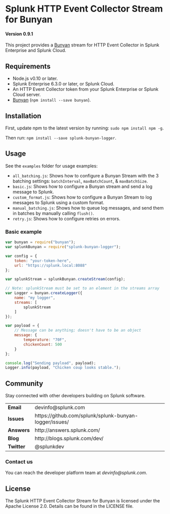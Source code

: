 # Splunk HTTP Event Collector Stream for Bunyan

#### Version 0.9.1

This project provides a [Bunyan](https://www.npmjs.com/package/bunyan) stream for HTTP Event Collector in Splunk Enterprise and Splunk Cloud.

## Requirements

* Node.js v0.10 or later.
* Splunk Enterprise 6.3.0 or later, or Splunk Cloud.
* An HTTP Event Collector token from your Splunk Enterprise or Splunk Cloud server.
* [Bunyan](https://www.npmjs.com/package/bunyan) (`npm install --save bunyan`).

## Installation

First, update npm to the latest version by running: `sudo npm install npm -g`.

Then run: `npm install --save splunk-bunyan-logger`.

## Usage

See the `examples` folder for usage examples:

* `all_batching.js`: Shows how to configure a Bunyan Stream with the 3 batching settings: `batchInterval`, `maxBatchCount`, & `maxBatchSize`.
* `basic.js`: Shows how to configure a Bunyan stream and send a log message to Splunk.
* `custom_format.js`: Shows how to configure a Bunyan Stream to log messages to Splunk using a custom format.
* `manual_batching.js`: Shows how to queue log messages, and send them in batches by manually calling `flush()`.
* `retry.js`: Shows how to configure retries on errors.

### Basic example

```javascript
var bunyan = require("bunyan");
var splunkBunyan = require("splunk-bunyan-logger");

var config = {
    token: "your-token-here",
    url: "https://splunk.local:8088"
};

var splunkStream = splunkBunyan.createStream(config);

// Note: splunkStream must be set to an element in the streams array
var Logger = bunyan.createLogger({
    name: "my logger",
    streams: [
        splunkStream
    ]
});

var payload = {
    // Message can be anything; doesn't have to be an object
    message: {
        temperature: "70F",
        chickenCount: 500
    }
};

console.log("Sending payload", payload);
Logger.info(payload, "Chicken coup looks stable.");
```

## Community

Stay connected with other developers building on Splunk software.

<table>

<tr>
<td><b>Email</b></td>
<td>devinfo@splunk.com</td>
</tr>

<tr>
<td><b>Issues</b>
<td><span>https://github.com/splunk/splunk-bunyan-logger/issues/</span></td>
</tr>

<tr>
<td><b>Answers</b>
<td><span>http://answers.splunk.com/</span></td>
</tr>

<tr>
<td><b>Blog</b>
<td><span>http://blogs.splunk.com/dev/</span></td>
</tr>

<tr>
<td><b>Twitter</b>
<td>@splunkdev</td>
</tr>

</table>

### Contact us

You can reach the developer platform team at _devinfo@splunk.com_.

## License

The Splunk HTTP Event Collector Stream for Bunyan is licensed under the Apache
License 2.0. Details can be found in the LICENSE file.
